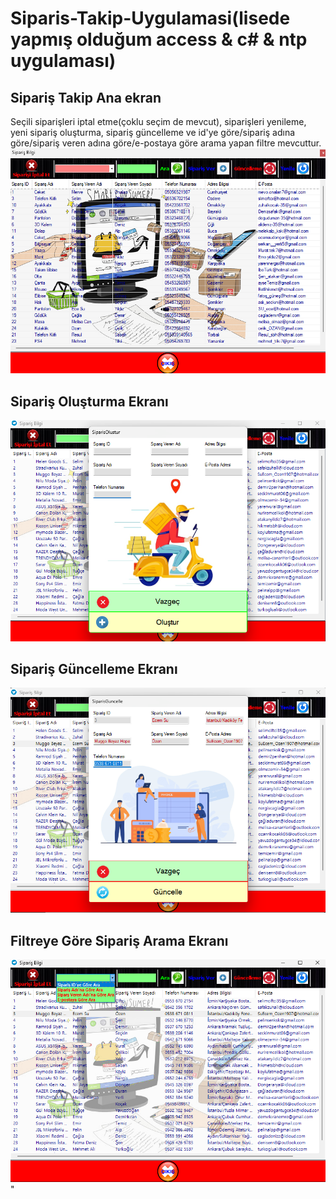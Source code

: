 # Siparis-Takip-Uygulamasi(lisede yapmış olduğum access & c# & ntp uygulaması)

## Sipariş Takip Ana ekran

Seçili siparişleri iptal etme(çoklu seçim de mevcut), siparişleri yenileme, yeni sipariş oluşturma, sipariş güncelleme ve id'ye göre/sipariş adına göre/sipariş veren adına göre/e-postaya göre arama yapan filtre mevcuttur.
<img src="/siparis_takip.png" alt="Sipariş Takip"><br>

## Sipariş Oluşturma Ekranı

<img src="/siparis_olustur.png" alt="Sipariş Oluşturma"><br>

## Sipariş Güncelleme Ekranı

<img src="/siparis_güncelle.png" alt="Sipariş Güncelleme"><br>

## Filtreye Göre Sipariş Arama Ekranı

<img src="/siparis_filtre_arama.png" alt="Sipariş Arama">
"
